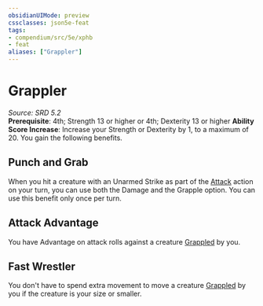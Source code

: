 ```yaml
---
obsidianUIMode: preview
cssclasses: json5e-feat
tags:
- compendium/src/5e/xphb
- feat
aliases: ["Grappler"]
---
```

# Grappler
*Source: SRD 5.2*  
**Prerequisite**: 4th; Strength 13 or higher or 4th; Dexterity 13 or higher
**Ability Score Increase**: Increase your Strength or Dexterity by 1, to a maximum of 20.
You gain the following benefits.

## Punch and Grab

When you hit a creature with an Unarmed Strike as part of the [Attack](actions.md#Attack) action on your turn, you can use both the Damage and the Grapple option. You can use this benefit only once per turn.

## Attack Advantage

You have Advantage on attack rolls against a creature [Grappled](conditions.md#Grappled) by you.

## Fast Wrestler

You don't have to spend extra movement to move a creature [Grappled](conditions.md#Grappled) by you if the creature is your size or smaller.